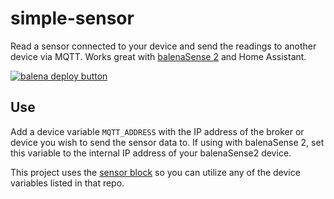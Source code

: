# simple-sensor
Read a sensor connected to your device and send the readings to another device via MQTT. Works great with [balenaSense 2](https://github.com/balenalabs/balena-sense) and Home Assistant.

[![balena deploy button](https://www.balena.io/deploy.svg)](https://dashboard.balena-cloud.com/deploy?repoUrl=https://github.com/balena-io-playground/simple-sensor)

## Use
Add a device variable `MQTT_ADDRESS` with the IP address of the broker or device you wish to send the sensor data to. If using with balenaSense 2, set this variable to the internal IP address of your balenaSense2 device.

This project uses the [sensor block](https://github.com/balenablocks/sensor) so you can utilize any of the device variables listed in that repo.

